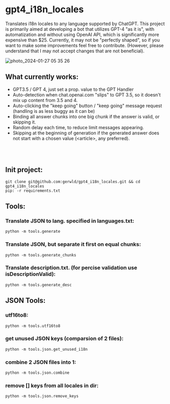 # gpt4_i18n_locales

Translates i18n locales to any language supported by ChatGPT. This project is primarily aimed at developing a bot that utilizes GPT-4 "as it is", with automatization and without using OpenAI API, which is significantly more expensive than $25. Currently, it may not be "perfectly shaped", so if you want to make some improvements feel free to contribute. (However, please understand that I may not accept changes that are not beneficial).


![photo_2024-01-27 05 35 26](https://github.com/gerwld/gpt4_i18n_locales/assets/47056812/59d8dfb2-4c0d-4509-8a61-a6ba92fabe65)


## What currently works:
- GPT3.5 / GPT 4, just set a prop. value to the GPT Handler
- Auto-detection when chat.openai.com "slips" to GPT 3.5, so it doesn't mix up content from 3.5 and 4.
- Auto-clicking the "keep going" button / "keep going" message request (handling is as less buggy as it can be)
- Binding all answer chunks into one big chunk if the answer is valid, or skipping it.
- Random delay each time, to reduce limit messages appearing.
- Skipping at the beginning of generation if the generated answer does not start with a chosen value (\<article\>, any preferred).

<br><br>

## Init project:

```
git clone git@github.com:gerwld/gpt4_i18n_locales.git && cd gpt4_i18n_locales
pip: -r requirements.txt
```
 
## Tools:

### Translate JSON to lang. specified in languages.txt:

```
python -m tools.generate
```
 
### Translate JSON, but separate it first on equal chunks:

```
python -m tools.generate_chunks
```

### Translate description.txt. (for percise validation use isDescriptionValid):

```
python -m tools.generate_desc
```

## JSON Tools:


### utf16to8:

```
python -m tools.utf16to8
```

### get unused JSON keys (comparsion of 2 files):

```
python -m tools.json.get_unused_i18n
```

### combine 2 JSON files into 1:

```
python -m tools.json.combine
```

### remove [] keys from all locales in dir:

```
python -m tools.json.remove_keys
```


